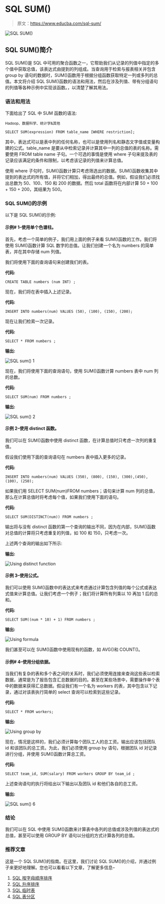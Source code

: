 # SQL SUM()

> 原文：<https://www.educba.com/sql-sum/>

![SQL SUM()](img/d85ea0eca04162326f26060873443d39.png)



## SQL SUM()简介

SQL SUM()是 SQL 中可用的聚合函数之一，它帮助我们从记录的列值中指定的多个值中获取总值，该表达式由提到的列组成。当查询用于检索与报表相关并包含 group by 语句的数据时，SUM()函数用于根据分组函数获取特定一列或多列的总值。本文将介绍 SQL SUM()函数的语法和用法，然后在涉及列值、带有分组语句的列值等各种示例中实现该函数。，以清楚了解其用法。

### 语法和用法

下面给出了 SQL 中 SUM 函数的语法:

<small>Hadoop、数据科学、统计学&其他</small>

`SELECT SUM(expression)
FROM table_name
[WHERE restriction];`

其中，表达式可以是表中列的任何名称，也可以是使用列名和静态文字值或变量构建的公式。table_name 是要从中检索记录并计算其中一列的总值的表的名称。需要使用 FROM table name 子句。一个可选的事情是使用 where 子句来提及表的记录应该满足的条件和限制，以考虑该记录的列值来计算总值。

使用 where 子句时，SUM()函数计算只考虑筛选出的数据。SUM()函数收集其中提到的表达式的所有值，并将它们相加，得出最终的总值。例如，假设我们必须找出总数为 50、100、150 和 200 的数据。然后 total 函数将在内部计算 50 + 100 + 150 + 200，其结果为 500。

### SQL SUM()的示例

以下是 SQL SUM()的示例:

#### 示例# 1–使用单个色谱柱。

首先，考虑一个简单的例子，我们用上面的例子来看 SUM()函数的工作。我们将使用 SUM()函数计算 SQL 数字的总值。让我们创建一个名为 numbers 的简单表，并在其中存储 num 列值。

我们将使用下面的查询语句来创建我们的表。

**代码:**

`CREATE TABLE numbers (num INT) ;`

现在，我们将在表中插入上述记录。

**代码:**

`INSERT INTO numbers(num) VALUES (50), (100), (150), (200);`

现在让我们检索一次记录。

**代码:**

`SELECT * FROM numbers ;`

**输出:**

![SQL sum() 1](img/86681dc0ad97f0d7c60093bc124c1a6b.png)



现在，我们将使用下面的查询语句，使用 SUM()函数计算 numbers 表中 num 列的总数。

**代码:**

`SELECT SUM(num) FROM numbers ;`

**输出:**

![SQL sum() 2](img/82d1bb762cd6b06f172df8a5dbfdb093.png)



#### 示例 2–使用 distinct 函数。

我们可以在 SUM()函数中使用 distinct 函数，在计算总值时只考虑一次列的重复值。

假设我们使用下面的查询语句在 numbers 表中插入更多的记录。

**代码:**

`INSERT INTO numbers(num) VALUES (350), (800), (150), (300),(450), (100), (250);`

如果我们用 SELECT SUM(num)FROM numbers；语句来计算 num 列的总值，那么在计算总值时将考虑每个值，如果我们使用下面的语句。

**代码:**

`SELECT SUM(DISTINCT(num)) FROM numbers ;`

输出将与没有 distinct 函数的第一个查询的输出不同，因为在内部，SUM()函数对总值的计算将只考虑重复的列值，如 100 和 150，只考虑一次。

上述两个查询的输出如下所示:

**输出:**

![Using distinct function](img/db1e1b726fdbbf9d828ad8fe3f66e307.png)



#### 示例 3–使用公式。

我们可以使用 SUM()函数中的表达式来考虑通过计算包含列值的每个公式或表达式值来计算总值。让我们考虑一个例子；我们将计算所有列乘以 10 再加 1 后的总和。

**代码:**

`SELECT SUM((num * 10) + 1) FROM numbers ;`

**输出:**

![Using formula](img/65b2ce8ebcc82e9c45f10b7c13a5dafa.png)



我们甚至可以在 SUM()函数中使用现有的函数，如 AVG()和 COUNT()。

#### 示例# 4–使用分组依据。

当我们有复杂的表和多个表之间的关系时，我们必须使用连接来查询这些表以检索数据，通常是为了报告包含汇总数据的目的。甚至在某些场景中，需要操作单个表中的数据来获得汇总数据。假设我们有一个名为 workers 的表，其中包含以下记录，通过对该表执行简单的 select 查询可以检索到这些记录。

**代码:**

`SELECT * FROM workers;`

**输出:**

![Using group by](img/4e3768080986fde7fc415bc01959fe61.png)



现在，情况是这样的，我们必须计算每个团队工人的总工资。输出应该包括团队 id 和该团队的总工资。为此，我们必须使用 group by 语句，根据团队 id 对记录进行分组，并使用 SUM()函数计算总工资。

**代码:**

`SELECT
team_id,
SUM(salary)
FROM
workers
GROUP BY team_id ;`

上述查询语句的执行将给出以下输出以及团队 id 和他们各自的总工资。

**输出:**

![SQL sum() 6](img/d49b71f7fd9456aedd409635a6fb27d0.png)



### 结论

我们可以在 SQL 中使用 SUM()函数来计算表中各列的总值或涉及列值的表达式的总值，甚至可以使用 GROUP BY 语句以分组的方式计算各列的总值。

### 推荐文章

这是一个 SQL SUM()的指南。在这里，我们讨论 SQL SUM()的介绍，并通过例子来更好地理解。您也可以看看以下文章，了解更多信息–

1.  [SQL 按字母顺序排序](https://www.educba.com/sql-order-by-alphabetical/)
2.  [SQL 升序排序](https://www.educba.com/sql-order-by-ascending/)
3.  [SQL 临时表](https://www.educba.com/sql-temporary-table/)
4.  [SQL 表分区](https://www.educba.com/sql-table-partitioning/)





